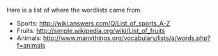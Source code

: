 Here is a list of where the wordlists came from.

- Sports: http://wiki.answers.com/Q/List_of_sports_A-Z
- Fruits: http://simple.wikipedia.org/wiki/List_of_fruits
- Animals: http://www.manythings.org/vocabulary/lists/a/words.php?f=animals
